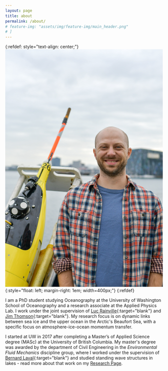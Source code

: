 ```yaml
---
layout: page
title: about
permalink: /about/
# feature-img: "assets/img/feature-img/main_header.png"
# ]  
---
```


{:refdef: style="text-align: center;"}
![about me](/assets/img/Sam_Brenner_small.png){:style="float: left; margin-right: 1em; width=400px;"}
{:refdef}

I am a PhD student studying Oceanography at the University of Washington School of Oceanography and a research associate at the Applied Physics Lab.
I work under the joint supervision of [Luc Rainville](http://apl.uw.edu/people/profile.php?last_name=Rainville&first_name=Luc){:target="blank"} and [Jim Thomson](http://apl.uw.edu/people/profile.php?last_name=Thomson&first_name=Jim){:target="blank"}. My research focus is on dynamic links between sea ice and the upper ocean in the Arctic's Beaufort Sea, with a specific focus on atmosphere-ice-ocean momentum transfer.

I started at UW in 2017 after completing a Master’s of Applied Science degree (MASc) at the University of British Columbia.  My master's degree was awarded by the department of Civil Engineering in the *Environmental Fluid Mechanics* discipline group, where I worked under the supervision of [Bernard Laval](https://www.civil.ubc.ca/faculty/bernard-laval){:target="blank"} and studied standing wave structures in lakes - read more about that work on my [Research Page](/research/).



<!-- In May, 2019 I completed the requirements for a Master's of Science (MS; non-thesis) at UW based on a observational study of submesoscale frontal processes in the western Arctic marginal ice zone. -->
